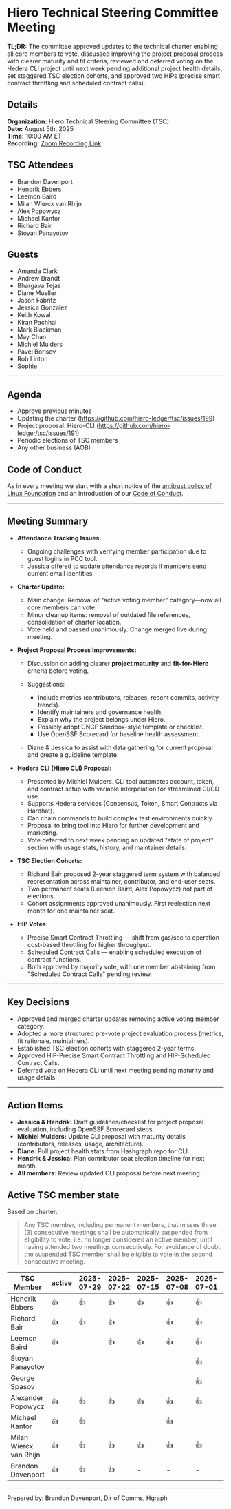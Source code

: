 # Hiero Technical Steering Committee Meeting

**TL;DR:** The committee approved updates to the technical charter enabling all core members to vote, discussed improving the project proposal process with clearer maturity and fit criteria, reviewed and deferred voting on the Hedera CLI project until next week pending additional project health details, set staggered TSC election cohorts, and approved two HIPs (precise smart contract throttling and scheduled contract calls).

## Details

**Organization:** Hiero Technical Steering Committee (TSC)  
**Date:** August 5th, 2025  
**Time:** 10:00 AM ET  
**Recording:** [Zoom Recording Link](https://zoom.us/rec/share/EAMvZDRxm3XS914NtBxXqaJYRXjOcVKj0xATCFUwGD35K_4fXR_NVF50t-zpE8Uf.b-kSRf_pRkJsiZyz)

## TSC Attendees

- Brandon Davenport
- Hendrik Ebbers
- Leemon Baird
- Milan Wiercx van Rhijn
- Alex Popowycz
- Michael Kantor
- Richard Bair
- Stoyan Panayotov

## Guests

- Amanda Clark
- Andrew Brandt
- Bhargava Tejas
- Diane Mueller
- Jason Fabritz
- Jessica Gonzalez
- Keith Kowal
- Kiran Pachhai
- Mark Blackman
- May Chan
- Michiel Mulders
- Pavel Borisov
- Rob Linton
- Sophie

---

## Agenda

- Approve previous minutes
- Updating the charter (https://github.com/hiero-ledger/tsc/issues/199)
- Project proposal: Hiero-CLI (https://github.com/hiero-ledger/tsc/issues/191)
- Periodic elections of TSC members
- Any other business (AOB)

## Code of Conduct

As in every meeting we start with a short notice of the [antitrust policy of Linux Foundation](https://www.linuxfoundation.org/legal/antitrust-policy) and an introduction of our [Code of Conduct](https://www.lfdecentralizedtrust.org/code-of-conduct).

---

## Meeting Summary

- **Attendance Tracking Issues:**

  - Ongoing challenges with verifying member participation due to guest logins in PCC tool.
  - Jessica offered to update attendance records if members send current email identities.

- **Charter Update:**

  - Main change: Removal of “active voting member” category—now all core members can vote.
  - Minor cleanup items: removal of outdated file references, consolidation of charter location.
  - Vote held and passed unanimously. Change merged live during meeting.

- **Project Proposal Process Improvements:**

  - Discussion on adding clearer **project maturity** and **fit-for-Hiero** criteria before voting.
  - Suggestions:

    - Include metrics (contributors, releases, recent commits, activity trends).
    - Identify maintainers and governance health.
    - Explain why the project belongs under Hiero.
    - Possibly adopt CNCF Sandbox-style template or checklist.
    - Use OpenSSF Scorecard for baseline health assessment.

  - Diane & Jessica to assist with data gathering for current proposal and create a guideline template.

- **Hedera CLI (Hiero CLI) Proposal:**

  - Presented by Michiel Mulders. CLI tool automates account, token, and contract setup with variable interpolation for streamlined CI/CD use.
  - Supports Hedera services (Consensus, Token, Smart Contracts via Hardhat).
  - Can chain commands to build complex test environments quickly.
  - Proposal to bring tool into Hiero for further development and marketing.
  - Vote deferred to next week pending an updated "state of project" section with usage stats, history, and maintainer details.

- **TSC Election Cohorts:**

  - Richard Bair proposed 2-year staggered term system with balanced representation across maintainer, contributor, and end-user seats.
  - Two permanent seats (Leemon Baird, Alex Popowycz) not part of elections.
  - Cohort assignments approved unanimously. First reelection next month for one maintainer seat.

- **HIP Votes:**

  - Precise Smart Contract Throttling — shift from gas/sec to operation-cost-based throttling for higher throughput.
  - Scheduled Contract Calls — enabling scheduled execution of contract functions.
  - Both approved by majority vote, with one member abstaining from "Scheduled Contract Calls" pending review.

---

## Key Decisions

- Approved and merged charter updates removing active voting member category.
- Adopted a more structured pre-vote project evaluation process (metrics, fit rationale, maintainers).
- Established TSC election cohorts with staggered 2-year terms.
- Approved HIP-Precise Smart Contract Throttling and HIP-Scheduled Contract Calls.
- Deferred vote on Hedera CLI until next meeting pending maturity and usage details.

---

## Action Items

- **Jessica & Hendrik:** Draft guidelines/checklist for project proposal evaluation, including OpenSSF Scorecard steps.
- **Michiel Mulders:** Update CLI proposal with maturity details (contributors, releases, usage, architecture).
- **Diane:** Pull project health stats from Hashgraph repo for CLI.
- **Hendrik & Jessica:** Plan contributor seat election timeline for next month.
- **All members:** Review updated CLI proposal before next meeting.

## Active TSC member state
Based on charter:
> Any TSC member, including permanent members, that misses three (3) consecutive meetings shall be automatically suspended from eligibility to vote, i.e. no longer considered an active member, until having attended two meetings consecutively. For avoidance of doubt, the suspended TSC member shall be eligible to vote in the second consecutive meeting.

TSC Member             | active | 2025-07-29 | 2025-07-22 | 2025-07-15 | 2025-07-08 | 2025-07-01 | 2025-06-24 | 2025-06-17 | 2025-06-10 | 2025-06-03 |
-----------------------|--------|------------|------------|------------|------------|------------|------------|------------|------------|------------|
Hendrik Ebbers         | :+1:   |  :+1:      |  :+1:      |  :+1:      | :+1:       | :+1:       | :+1:       |            | :+1:       | :+1:       |
Richard Bair           | :+1:   |  :+1:      |  :+1:      |            | :+1:       | :+1:       | :+1:       | :+1:       | :+1:       | :+1:       |
Leemon Baird           | :+1:   |            |  :+1:      |  :+1:      | :+1:       | :+1:       |            | :+1:       |            |            |
Stoyan Panayotov       |        |            |            |            |            | :+1:       | :+1:       |            | :+1:       | :+1:       |
George Spasov          |        |            |            |            |            | :+1:       |            |            | :+1:       | :+1:       |
Alexander Popowycz     | :+1:   |  :+1:      |  :+1:      |  :+1:      | :+1:       | :+1:       | :+1:       | :+1:       | :+1:       | :+1:       |
Michael Kantor         | :+1:   |  :+1:      |            |            | :+1:       |            | :+1:       | :+1:       | :+1:       |            |
Milan Wiercx van Rhijn | :+1:   |  :+1:      |  :+1:      |  :+1:      | :+1:       | :+1:       | :+1:       | :+1:       | :+1:       | :+1:       |
Brandon Davenport      | :+1:   |  :+1:      |  :+1:      |  -         | -          | -          | -          | -          | -          | -          |

---

Prepared by: Brandon Davenport, Dir of Comms, Hgraph
